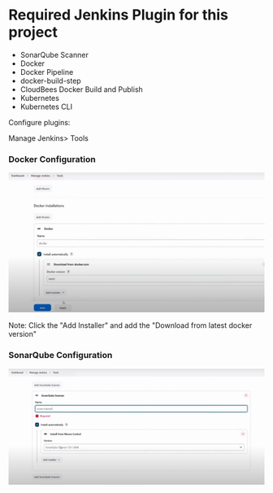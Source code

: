 # Required Jenkins Plugin for this project

- SonarQube Scanner
- Docker
- Docker Pipeline
- docker-build-step
- CloudBees Docker Build and Publish
- Kubernetes
- Kubernetes CLI

Configure plugins:

Manage Jenkins> Tools

### Docker Configuration

![](https://github.com/eapenm/cicd-microservice-py-app/blob/dev/assets/jenkins_docker.png)

Note: Click the "Add Installer" and add the "Download from latest docker version"

### SonarQube Configuration

![](https://github.com/eapenm/cicd-microservice-py-app/blob/dev/assets/sonarqube_jenkins_plugin_config.png)
